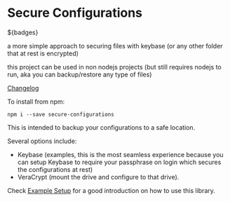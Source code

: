 # Secure Configurations

${badges}

a more simple approach to securing files with keybase (or any other folder that at rest is encrypted)

this project can be used in non nodejs projects (but still requires nodejs to run, aka you can backup/restore any type of files)

[Changelog](./CHANGELOG.md)

To install from npm:

    npm i --save secure-configurations

This is intended to backup your configurations to a safe location.

Several options include:

-   Keybase (examples, this is the most seamless experience because you can setup Keybase to require your passphrase on login which secures the configurations at rest)
-   VeraCrypt (mount the drive and configure to that drive).

Check [Example Setup](https://github.com/voltsonic/secure-configurations/blob/HEAD/example-setup) for a good introduction on how to use this library.
